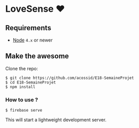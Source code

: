 # LoveSense ❤️

## Requirements
- [Node](https://nodejs.org) `4.x` or newer

## Make the awesome
Clone the repo:
```shell
$ git clone https://github.com/acossid/E18-SemaineProjet
$ cd E18-SemaineProjet
$ npm install
```

### How to use ?
```shell
$ firebase serve
```
This will start a lightweight development server.
